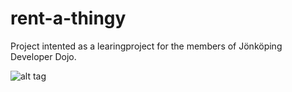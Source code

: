 # rent-a-thingy
Project intented as a learingproject for the members of Jönköping Developer Dojo.

![alt tag](https://travis-ci.org/buurd/rent-a-thingy.png)
